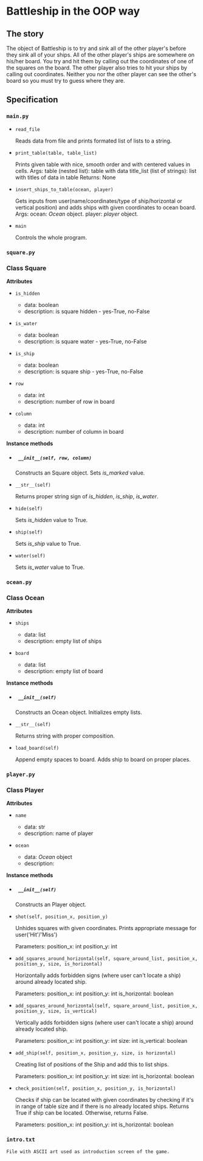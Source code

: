 # Battleship in the OOP way

## The story

The object of Battleship is to try and sink all of the other player's before they sink all of your ships. All of the other player's ships are somewhere on his/her board.  You try and hit them by calling out the coordinates of one of the squares on the board.  The other player also tries to hit your ships by calling out coordinates. Neither you nor the other player can see the other's board so you must try to guess where they are.

## Specification


### `main.py`

* `read_file`

  Reads data from file and prints formated list of lists to a string.

* `print_table(table, table_list)`

  Prints given table with nice, smooth order and with centered values in cells.
  Args:
    table (nested list): table with data
    title_list (list of strings): list with titles of data in table
  Returns:
    None
* `insert_ships_to_table(ocean, player)`

  Gets inputs from user(name/coordinates/type of ship/horizontal or vertical position) and adds ships with given coordinates to ocean board.
  Args:
    ocean: *Ocean* object.
    player: *player* object.

* `main`

  Controls the whole program.



### `square.py`

### Class Square

__Attributes__

* `is_hidden`
  - data: boolean
  - description: is square hidden - yes-True, no-False

* `is_water`
  - data: boolean
  - description: is square water - yes-True, no-False

* `is_ship`
  - data: boolean
  - description: is square ship - yes-True, no-False

* `row`
  - data: int
  - description: number of row in board

* `column`
  - data: int
  - description: number of column in board

__Instance methods__

* ##### ` __init__(self, row, column)`

  Constructs an Square object.
  Sets *is_marked* value.

* `__str__(self)`

  Returns proper string sign of *is_hidden*, *is_ship*, *is_water*.

* `hide(self)`

  Sets *is_hidden* value to True.

* `ship(self)`

  Sets *is_ship* value to True.

* `water(self)`

  Sets *is_water* value to True.

### `ocean.py`

### Class Ocean

__Attributes__
* `ships`
  - data: list
  - description: empty list of ships

* `board`
  - data: list
  - description: empty list of board


__Instance methods__

* ##### ` __init__(self)`

  Constructs an Ocean object.
  Initializes empty lists.

* `__str__(self)`

  Returns string with proper composition.


* `load_board(self)`

  Append empty spaces to board.
  Adds ship to board on proper places.


### `player.py`

### Class Player
__Attributes__
* `name`
  - data: str
  - description: name of player

* `ocean`
  - data: *Ocean* object
  - description:

__Instance methods__

* ##### ` __init__(self)`

  Constructs an Player object.

* `shot(self, position_x, position_y)`

  Unhides squares with given coordinates.
  Prints appropriate message for user('Hit'/'Miss')

  Parameters:
  position_x: int
  position_y: int

* `add_squares_around_horizontal(self, square_around_list, position_x,  position_y, size, is_horizontal)`

  Horizontally adds forbidden signs (where user can't locate a ship) around already located ship.

  Parameters:
  position_x: int
  position_y: int
  is_horizontal: boolean
* `add_squares_around_horizontal(self, square_around_list, position_x,  position_y, size, is_vertical)`

  Vertically adds forbidden signs (where user can't locate a ship) around already located ship.

  Parameters:
  position_x: int
  position_y: int
  size: int
  is_vertical: boolean

* `add_ship(self, position_x, position_y, size, is horizontal)`

  Creating list of positions of the Ship and add this to list ships.

  Parameters:
  position_x: int
  position_y: int
  size: int
  is_horizontal: boolean

* `check_position(self, position_x, position_y, is_horizontal)`

  Checks if ship can be located with given coordinates by checking if it's in range of table size and if there is no already located ships.
  Returns True if ship can be located. Otherwise, returns False.
  
  Parameters:
  position_x: int
  position_y: int
  is_horizontal: boolean

### `intro.txt`

    File with ASCII art used as introduction screen of the game.
